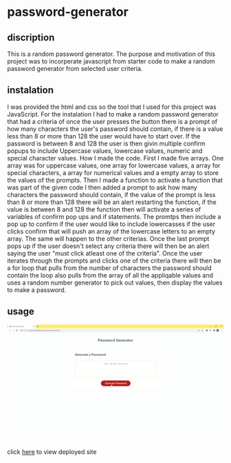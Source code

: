 # password-generator

## discription
This is a random password generator.
The purpose and motivation of this project was to incorperate javascript from starter code to make a random password generator from selected user criteria.

## instalation
I was provided the html and css so the tool that I used for this project was JavaScript.
For the instalation I had to make a random password generator that had a criteria of once the user presses the button there is a prompt of how many characters the user's password should contain, if there is a value less than 8 or more than 128 the user would have to start over. If the password is between 8 and 128 the user is then givin multiple confirm popups to include Uppercase values, lowercase values, numeric and special character values.
How I made the code. First I made five arrays. One array was for uppercase values, one array for lowercase values, a array for special characters, a array for numerical values and a empty array to store the values of the prompts. Then I made a function to activate a function that was part of the given code I then added a prompt to ask how many characters the password should contain, if the value of the prompt is less than 8 or more than 128 there will be an alert restarting the function, if the value is between 8 and 128 the function then will activate a series of variables of confirm pop ups and if statements. The promtps then include a pop up to confirm if the user would like to include lowercasses if the user clicks confirm that will push an array of the lowercase letters to an empty array. The same will happen to the other criterias. Once the last prompt pops up if the user doesn't select any criteria there will then be an alert saying the user "must click atleast one of the criteria". Once the user iterates through the prompts and clicks one of the criteria there will then be a for loop that pulls from the number of characters the password should contain the loop also pulls from the array of all the appliqable values and uses a random number generator to pick out values, then display the values to make a password.

## usage

![alt text](assets/Animation.gif)

click [here](https://alex-h1.github.io/password-generator/) to view deployed site


